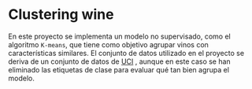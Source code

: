 # Clustering wine

En este proyecto se implementa un modelo no supervisado, como el algoritmo `K-means`, que tiene como objetivo agrupar vinos con características similares. El conjunto de datos utilizado en el proyecto se deriva de un conjunto de datos de <a href="https://archive.ics.uci.edu/ml/datasets/wine">UCI</a> , aunque en este caso se han eliminado las etiquetas de clase para evaluar qué tan bien agrupa el modelo.






